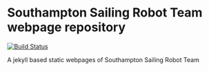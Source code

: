 # Southampton Sailing Robot Team webpage repository

[![Build Status](https://travis-ci.org/Maritime-Robotics-Student-Society/Maritime-Robotics-Student-Society.github.io.svg?branch=master)](https://travis-ci.org/Maritime-Robotics-Student-Society/Maritime-Robotics-Student-Society.github.io)

A jekyll based static webpages of Southampton Sailing Robot Team
